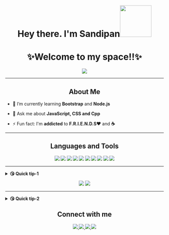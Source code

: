 <h1 align="center">Hey there. I'm Sandipan<img src="https://media.giphy.com/media/3ohhwMDyS6rv3sB8yI/giphy.gif" width="100px"></h1>
<h1 align="center">✨Welcome to my space!!✨</h1>
<p align="center"><img src="https://komarev.com/ghpvc/?username=sandip2224&color=brightgreen&label=BONJOUR!!!+You+are+visitor: "/>
<hr>

<h2 align="center">About Me</h2>
<ul>
  <li><p>🌱 I’m currently learning <strong>Bootstrap</strong> and <strong>Node.js</strong></p></li>
  <li><p>💬 Ask me about <strong>JavaScript, CSS and Cpp</strong></p></li>
  <li><p>⚡ Fun fact: I'm <strong>addicted</strong> to <strong>F.R.I.E.N.D.S❤</strong> and <strong>☕</p></li>
</ul>
<hr>

<h2 align="center">Languages and Tools</h2>
<p align="center">
<img src="https://img.shields.io/badge/html5%20-%23E34F26.svg?&style=for-the-badge&logo=html5&logoColor=white"/>
<img src="https://img.shields.io/badge/css3%20-%231572B6.svg?&style=for-the-badge&logo=css3&logoColor=white"/>
<img src="https://img.shields.io/badge/javascript%20-%23323330.svg?&style=for-the-badge&logo=javascript&logoColor=%23F7DF1E"/>
<img src="https://img.shields.io/badge/bootstrap%20-%23563D7C.svg?&style=for-the-badge&logo=bootstrap&logoColor=white"/>
<img src="https://img.shields.io/badge/c++%20-%2300599C.svg?&style=for-the-badge&logo=c%2B%2B&ogoColor=white"/>
<img src="https://img.shields.io/badge/c%20-%2300599C.svg?&style=for-the-badge&logo=c&logoColor=white"/>
<img src="https://img.shields.io/badge/jquery%20-%230769AD.svg?&style=for-the-badge&logo=jquery&logoColor=white"/>
<img src="https://img.shields.io/badge/markdown-%23000000.svg?&style=for-the-badge&logo=markdown&logoColor=white"/>
<img src="https://img.shields.io/badge/python%20-%2314354C.svg?&style=for-the-badge&logo=python&logoColor=white"/>
<img src="https://img.shields.io/badge/git%20-%23F05033.svg?&style=for-the-badge&logo=git&logoColor=white"/>
</p>
<hr>
<details>
  <summary>😘 Quick tip-1</summary>
  <h4>&nbsp;&nbsp;&nbsp;&nbsp;&nbsp;&nbsp;&nbsp;&nbsp;✨You don't need to climb the entire staircase. Just take that first step.✨</h4>
</details>

<p align="center">
    <img src="https://github-readme-stats.vercel.app/api?username=sandip2224&show_icons=true&line_height=40&bg_color=20,434343,000000&title_color=ff1493&text_color=fff&count_private=true"/>
  <img src="https://github-readme-stats.vercel.app/api/top-langs/?username=sandip2224&bg_color=20,434343,000000&title_color=ff1493&text_color=fff"/>
</p>

<hr>
<details>
  <summary>😘 Quick tip-2</summary>
  <h4>&nbsp;&nbsp;&nbsp;&nbsp;&nbsp;&nbsp;&nbsp;&nbsp;✨Do something today that your future self will thank you for.✨</h4>
</details>

<h2 align="center">Connect with me</h2>

<p align="center">
<a href="https://linkedin.com/in/sandipan0164">
  <img src="https://img.shields.io/badge/linkedin%20-%230077B5.svg?&style=for-the-badge&logo=linkedin&logoColor=white"/>
</a>
<a href="https://www.instagram.com/sandipan_2224/">
  <img src="https://img.shields.io/badge/sandipan_2224%20-%23E4405F.svg?&style=for-the-badge&logo=Instagram&logoColor=white"/>
</a>
<a href="https://twitter.com/sandipan_2224">
  <img src="https://img.shields.io/badge/sandipan_2224%20-%231DA1F2.svg?&style=for-the-badge&logo=Twitter&logoColor=white"/>  
</a>
<a href="https://discord.gg/JqPtjA">
  <img src="https://img.shields.io/badge/%3CTech Ninjas%3E%20-%237289DA.svg?&style=for-the-badge&logo=discord&logoColor=white"/>
</a>
</p>
